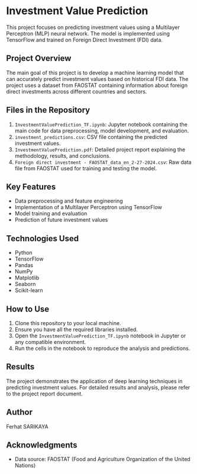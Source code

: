 # Investment Value Prediction

This project focuses on predicting investment values using a Multilayer Perceptron (MLP) neural network. The model is implemented using TensorFlow and trained on Foreign Direct Investment (FDI) data.

## Project Overview

The main goal of this project is to develop a machine learning model that can accurately predict investment values based on historical FDI data. The project uses a dataset from FAOSTAT containing information about foreign direct investments across different countries and sectors.

## Files in the Repository

1. `InvestmentValuePrediction_TF.ipynb`: Jupyter notebook containing the main code for data preprocessing, model development, and evaluation.
2. `investment_predictions.csv`: CSV file containing the predicted investment values.
3. `InvestmentValuePrediction.pdf`: Detailed project report explaining the methodology, results, and conclusions.
4. `Foreign direct investment - FAOSTAT_data_en_2-27-2024.csv`: Raw data file from FAOSTAT used for training and testing the model.

## Key Features

- Data preprocessing and feature engineering
- Implementation of a Multilayer Perceptron using TensorFlow
- Model training and evaluation
- Prediction of future investment values

## Technologies Used

- Python
- TensorFlow
- Pandas
- NumPy
- Matplotlib
- Seaborn
- Scikit-learn

## How to Use

1. Clone this repository to your local machine.
2. Ensure you have all the required libraries installed.
3. Open the `InvestmentValuePrediction_TF.ipynb` notebook in Jupyter or any compatible environment.
4. Run the cells in the notebook to reproduce the analysis and predictions.

## Results

The project demonstrates the application of deep learning techniques in predicting investment values. For detailed results and analysis, please refer to the project report document.

## Author

Ferhat SARIKAYA

## Acknowledgments

- Data source: FAOSTAT (Food and Agriculture Organization of the United Nations)
